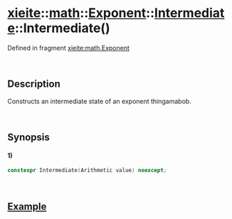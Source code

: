 # [xieite](../../../../../../../../../xieite.md)\:\:[math](../../../../../../../../../math.md)\:\:[Exponent<Arithmetic>](../../../../../../../exponent.md)\:\:[Intermediate](../../../../intermediate.md)\:\:Intermediate\(\)
Defined in fragment [xieite:math.Exponent](../../../../../../../../../../src/math/exponent.cpp)

&nbsp;

## Description
Constructs an intermediate state of an exponent thingamabob.

&nbsp;

## Synopsis
#### 1)
```cpp
constexpr Intermediate(Arithmetic value) noexcept;
```

&nbsp;

## [Example](../../../../operators/multiply.md)
